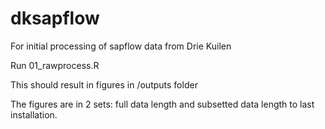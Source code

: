 # dksapflow
For initial processing of sapflow data from Drie Kuilen

Run 01_rawprocess.R

This should result in figures in /outputs folder

The figures are in 2 sets: full data length and subsetted data length to last installation. 